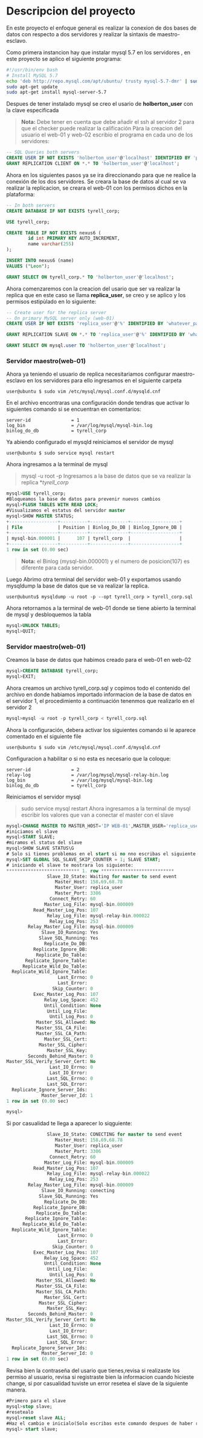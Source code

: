 # Descripcion del proyecto

En este proyecto el enfoque general es realizar la conexion de dos bases de datos con respecto a dos servidores y realizar la sintaxis de maestro- esclavo.

Como primera instancion hay que instalar mysql 5.7 en los servidores , en este proyecto se aplico el siguiente programa:
```bash
#!/usr/bin/env bash
# Install MySQL 5.7
echo 'deb http://repo.mysql.com/apt/ubuntu/ trusty mysql-5.7-dmr' | sudo tee -a /etc/apt/sources.list
sudo apt-get update
sudo apt-get install mysql-server-5.7
```
Despues de tener instalado mysql se creo el usario de **holberton_user** con la clave especificada
>**Nota:** Debe tener en cuenta que debe añadir el ssh al servidor 2 para que el checker puede realizar la calificación
Pàra la creacion del usuario el web-01  y web-02 escribio el programa en cada uno de los servidores:
```SQL
-- SQL Queries both servers
CREATE USER IF NOT EXISTS 'holberton_user'@'localhost' IDENTIFIED BY 'projectcorrection280hbtn';
GRANT REPLICATION CLIENT ON *.* TO 'holberton_user'@'localhost';
```
Ahora en los siguientes pasos ya se ira direccionando para que ne realice la conexión de los dos servidores.
Se creara la base de datos al cual se va realizar la replicacion, se creara el web-01 con los permisos dichos en la plataforma:
```SQL
-- In both servers
CREATE DATABASE IF NOT EXISTS tyrell_corp;

USE tyrell_corp;

CREATE TABLE IF NOT EXISTS nexus6 (
        id int PRIMARY KEY AUTO_INCREMENT,
        name varchar(255)
);

INSERT INTO nexus6 (name)
VALUES ("Leon");

GRANT SELECT ON tyrell_corp.* TO 'holberton_user'@'localhost';
```
Ahora comenzaremos con la creacion del usario que ser va realizar la replica que en este caso se llama **replica_user**, se creo y se aplico y los permisos estipùlado en lo siguiente:
```SQL
-- Create user for the replica server
-- On primary MySQL server only (web-01)
CREATE USER IF NOT EXISTS 'replica_user'@'%' IDENTIFIED BY 'whatever_password';

GRANT REPLICATION SLAVE ON *.* TO 'replica_user'@'%' IDENTIFIED BY 'whatever_password';

GRANT SELECT ON mysql.user TO 'holberton_user'@'localhost';
```

### Servidor maestro(web-01)
Ahora ya teniendo el usuario de replica necesitariamos configurar maestro-esclavo en los servidores para ello ingresamos en el siguiente carpeta
```console
user@ubuntu $ sudo vim /etc/mysql/mysql.conf.d/mysqld.cnf
```
En el archivo encontraras una configuración donde tendras que activar lo siguientes comando si se encuentran en comentarios:
```
server-id               = 1
log_bin                 = /var/log/mysql/mysql-bin.log
binlog_do_db            = tyrell_corp
```
Ya abiendo configurado el mysqld reiniciamos el servidor de mysql
```console
user@ubuntu $ sudo service mysql restart
```
Ahora ingresamos a la terminal de mysql
>mysql -u root -p
Ingresamos a la base de datos que se va realizar la replica **tyrell_corp*
```SQL
mysql>USE tyrell_corp;
#Bloqueamos la base de datos para prevenir nuevos cambios
mysql>FLUSH TABLES WITH READ LOCK;
#Visualizamos el estatus del servidor master
mysql>SHOW MASTER STATUS;
+------------------+----------+--------------+------------------+
| File             | Position | Binlog_Do_DB | Binlog_Ignore_DB |
+------------------+----------+--------------+------------------+
| mysql-bin.000001 |      107 | tyrell_corp  |                  |
+------------------+----------+--------------+------------------+
1 row in set (0.00 sec)
```
>**Nota:** el Binlog (mysql-bin.000001) y el numero de posicion(107) es diferente para cada servidor.

Luego Abrimo otra terminal del servidor web-01 y exportamos usando mysqldump la base de datos que se va realizar la replica.
```console
user@ubuntu$ mysqldump -u root -p --opt tyrell_corp > tyrell_corp.sql
```
Ahora retornamos a la terminal de web-01 donde se tiene abierto la terminal de mysql  y desbloquemos la tabla
```SQL
mysql>UNLOCK TABLES;
mysql>QUIT;
```
### Servidor maestro(web-01)
Creamos la base de datos que habimos creado para el web-01 en web-02
```SQL
mysql>CREATE DATABASE tyrell_corp;
mysql>EXIT;
```
Ahora creamos un archivo tyrell_corp.sql y copimos todo el contenido del archivo en donde habiamos importado informacion de la base de datos en el servidor 1, el procedimiento a continuación tenenmos que realizarlo en el servidor 2
```SQL
mysql>mysql -u root -p tyrell_corp < tyrell_corp.sql
```
Ahora la configuración, debera activar los siguientes comando si le aparece comentado en el siguiente file
```console
user@ubuntu $ sudo vim /etc/mysql/mysql.conf.d/mysqld.cnf
```
Configuracion a habilitar o si no esta es necesario que la coloque:
```text
server-id               = 2
relay-log               = /var/log/mysql/mysql-relay-bin.log
log_bin                 = /var/log/mysql/mysql-bin.log
binlog_do_db            = tyrell_corp
```
Reiniciamos el servidor mysql
>sudo service mysql restart
Ahora ingresamos a la terminal de mysql escribir los valores que van a conectar el master con el slave
```SQL
mysql>CHANGE MASTER TO MASTER_HOST='IP WEB-01',MASTER_USER='replica_user', MASTER_PASSWORD='replica_user', MASTER_LOG_FILE='mysql-bin.000001', MASTER_LOG_POS=  107;
#iniciamos el slave
mysql>START SLAVE;
#miramos el status del slave
mysql>SHOW SLAVE STATUS\G
# Solo si tienes problemas en el start si no nno escribas el siguiente comando
mysql>SET GLOBAL SQL_SLAVE_SKIP_COUNTER = 1; SLAVE START; 
# iniciando el slave te mostrara los siguiente:
*************************** 1. row ***************************
               Slave_IO_State: Waiting for master to send event
                  Master_Host: 158.69.68.78
                  Master_User: replica_user
                  Master_Port: 3306
                Connect_Retry: 60
              Master_Log_File: mysql-bin.000009
          Read_Master_Log_Pos: 107
               Relay_Log_File: mysql-relay-bin.000022
                Relay_Log_Pos: 253
        Relay_Master_Log_File: mysql-bin.000009
             Slave_IO_Running: Yes
            Slave_SQL_Running: Yes
              Replicate_Do_DB: 
          Replicate_Ignore_DB: 
           Replicate_Do_Table: 
       Replicate_Ignore_Table: 
      Replicate_Wild_Do_Table: 
  Replicate_Wild_Ignore_Table: 
                   Last_Errno: 0
                   Last_Error: 
                 Skip_Counter: 0
          Exec_Master_Log_Pos: 107
              Relay_Log_Space: 452
              Until_Condition: None
               Until_Log_File: 
                Until_Log_Pos: 0
           Master_SSL_Allowed: No
           Master_SSL_CA_File: 
           Master_SSL_CA_Path: 
              Master_SSL_Cert: 
            Master_SSL_Cipher: 
               Master_SSL_Key: 
        Seconds_Behind_Master: 0
Master_SSL_Verify_Server_Cert: No
                Last_IO_Errno: 0
                Last_IO_Error: 
               Last_SQL_Errno: 0
               Last_SQL_Error: 
  Replicate_Ignore_Server_Ids: 
             Master_Server_Id: 1
1 row in set (0.00 sec)

mysql> 
```
Si por casualidad te llega a aparecer lo siqguiente:
```SQL
               Slave_IO_State: CONECTING for master to send event
                  Master_Host: 158.69.68.78
                  Master_User: replica_user
                  Master_Port: 3306
                Connect_Retry: 60
              Master_Log_File: mysql-bin.000009
          Read_Master_Log_Pos: 107
               Relay_Log_File: mysql-relay-bin.000022
                Relay_Log_Pos: 253
        Relay_Master_Log_File: mysql-bin.000009
             Slave_IO_Running: conecting
            Slave_SQL_Running: Yes
              Replicate_Do_DB: 
          Replicate_Ignore_DB: 
           Replicate_Do_Table: 
       Replicate_Ignore_Table: 
      Replicate_Wild_Do_Table: 
  Replicate_Wild_Ignore_Table: 
                   Last_Errno: 0
                   Last_Error: 
                 Skip_Counter: 0
          Exec_Master_Log_Pos: 107
              Relay_Log_Space: 452
              Until_Condition: None
               Until_Log_File: 
                Until_Log_Pos: 0
           Master_SSL_Allowed: No
           Master_SSL_CA_File: 
           Master_SSL_CA_Path: 
              Master_SSL_Cert: 
            Master_SSL_Cipher: 
               Master_SSL_Key: 
        Seconds_Behind_Master: 0
Master_SSL_Verify_Server_Cert: No
                Last_IO_Errno: 0
                Last_IO_Error: 
               Last_SQL_Errno: 0
               Last_SQL_Error: 
  Replicate_Ignore_Server_Ids: 
             Master_Server_Id: 0
1 row in set (0.00 sec)
```
Revisa bien la contraseña del usario que tienes,revisa si realizaste los permiso al usuario, revisa si registraste bien la informacion cuando hicieste change, si por casualidad tuviste un error resetea el slave de la siguiente manera.
```SQL
#Primero para el slave
mysql>stop slave;
#resetealo
mysql>reset slave ALL;
#Haz el cambio e inicialo(Solo escribas este comando despues de haber realizado los cambios)
mysql> start slave;
```